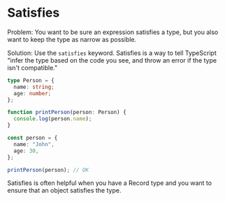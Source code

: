 # Satisfies

Problem: You want to be sure an expression satisfies a type, but you also want to keep the type as narrow as possible.

Solution: Use the `satisfies` keyword. Satisfies is a way to tell TypeScript "infer the type based on the code you see, and throw an error if the type isn't compatible."

```typescript
type Person = {
  name: string;
  age: number;
};

function printPerson(person: Person) {
  console.log(person.name);
}

const person = {
  name: "John",
  age: 30,
};

printPerson(person); // OK
```

Satisfies is often helpful when you have a Record type and you want to ensure that an object satisfies the type.
